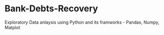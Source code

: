 # Bank-Debts-Recovery
Exploratory Data anlaysis using Python and its framworks - Pandas, Numpy, Matplot

